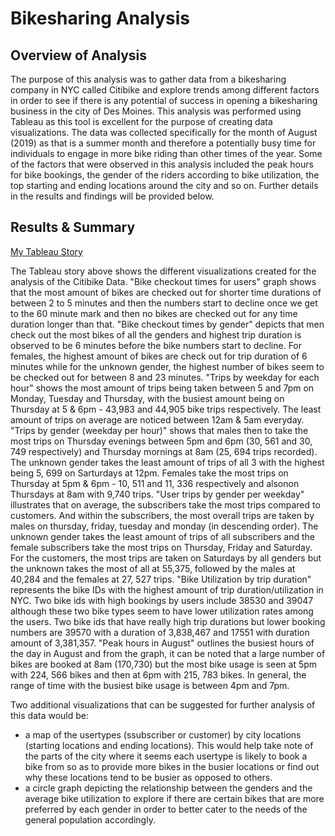 # Bikesharing Analysis

## Overview of Analysis
The purpose of this analysis was to gather data from a bikesharing company in NYC called Citibike and explore trends among different factors in order to see if there is any potential of success in opening a bikesharing business in the city of Des Moines. This analysis was performed using Tableau as this tool is excellent for the purpose of creating data visualizations. The data was collected specifically for the month of August (2019) as that is a summer month and therefore a potentially busy time for individuals to engage in more bike riding than other times of the year. Some of the factors that were observed in this analysis included the peak hours for bike bookings, the gender of the riders according to bike utilization, the top starting and ending locations around the city and so on. Further details in the results and findings will be provided below.


## Results & Summary
[My Tableau Story](https://public.tableau.com/app/profile/sandra.nwokolo/viz/Module15Challenge_16704322444120/NYCBikesharingData?publish=yes)

The Tableau story above shows the different visualizations created for the analysis of the Citibike Data.
"Bike checkout times for users" graph shows that the most amount of bikes are checked out for shorter time durations of between 2 to 5 minutes and then the numbers start to decline once we get to the 60 minute mark and then no bikes are checked out for any time duration longer than that.
"Bike checkout times by gender" depicts that men check out the most bikes of all the genders and highest trip duration is observed to be 6 minutes before the bike numbers start to decline. For females, the highest amount of bikes are check out for trip duration of 6 minutes while for the unknown gender, the highest number of bikes seem to be checked out for between 8 and 23 minutes.
"Trips by weekday for each hour" shows the most amount of trips being taken between 5 and 7pm on Monday, Tuesday and Thursday, with the busiest amount being on Thursday at 5 & 6pm - 43,983 and 44,905 bike trips respectively. The least amount of trips on average are noticed between 12am & 5am everyday.
"Trips by gender (weekday per hour)" shows that males then to take the most trips on Thursday evenings between 5pm and 6pm (30, 561 and 30, 749 respectively) and Thursday mornings at 8am (25, 694 trips recorded). The unknown gender takes the least amount of trips of all 3 with the highest being 5, 699 on Sarturdays at 12pm. Females take the most trips on Thursday at 5pm & 6pm - 10, 511 and 11, 336 respectively and alsonon Thursdays at 8am with 9,740 trips.
"User trips by gender per weekday" illustrates that on average, the subscribers take the most trips compared to customers. And within the subscribers, the most overall trips are taken by males on thursday, friday, tuesday and monday (in descending order). The unknown gender takes the least amount of trips of all subscribers and the female subscribers take the most trips on Thursday, Friday and Saturday. For the customers, the most trips are taken on Saturdays by all genders but the unknown takes the most of all at 55,375, followed by the males at 40,284 and the females at 27, 527 trips.
"Bike Utilization by trip duration"  represents the bike IDs with the highest amount of trip duration/utilization in NYC. Two bike ids with high bookings by users include 38530 and 39047 although these two bike types seem to have lower utilization rates among the users. Two bike ids that have really high trip durations but lower booking numbers are 39570 with a duration of 3,838,467 and 17551 with duration amount of 3,381,357. 
"Peak hours in August" outlines the busiest hours of the day in August and from the graph, it can be noted that a large number of bikes are booked at 8am (170,730) but the most bike usage is seen at 5pm with 224, 566 bikes and then at 6pm with 215, 783 bikes. In general, the range of time with the busiest bike usage is between 4pm and 7pm. 


Two additional visualizations that can be suggested for further analysis of this data would be:
- a map of the usertypes (ssubscriber or customer) by city locations (starting locations and ending locations). This would help take note of the parts of the city where it seems each usertype is likely to book a bike from so as to provide more bikes in the busier locations or find out why these locations tend to be busier as opposed to others.
- a circle graph depicting the relationship between the genders and the average bike utilization to explore if there are certain bikes that are more preferred by each gender in order to better cater to the needs of the general population accordingly.